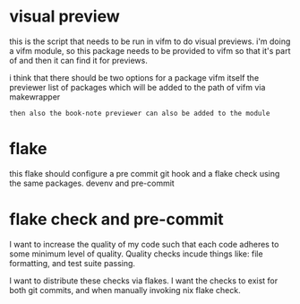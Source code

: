 # visual preview

this is the script that needs to be run in vifm to do visual previews. i'm doing
a vifm module, so this package needs to be provided to vifm so that it's part of
and then it can find it for previews.

i think that there should be two options for a package
    vifm itself
    the previewer
        list of packages which will be added to the path of
        vifm via makewrapper

    then also the book-note previewer can also be added to the module

# flake

this flake should configure a pre commit git hook and a flake check using the
same packages. devenv and pre-commit

# flake check and pre-commit

I want to increase the quality of my code such that each code adheres to some
minimum level of quality. Quality checks incude things like: file formatting,
and test suite passing.

I want to distribute these checks via flakes. I want the checks to exist for
both git commits, and when manually invoking nix flake check.
